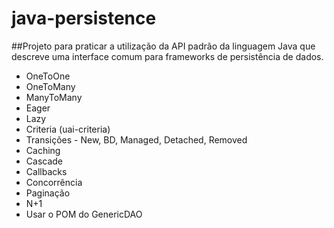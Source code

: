 # java-persistence
##Projeto para praticar a utilização da API padrão da linguagem Java que descreve uma interface comum para frameworks de persistência de dados.


- OneToOne
- OneToMany
- ManyToMany
- Eager
- Lazy
- Criteria (uai-criteria)
- Transições - New, BD, Managed, Detached, Removed
- Caching
- Cascade
- Callbacks
- Concorrência
- Paginação
- N+1
- Usar o POM do GenericDAO
